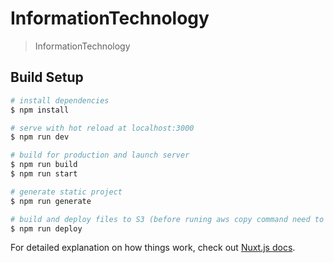 # InformationTechnology

> InformationTechnology

## Build Setup

``` bash
# install dependencies
$ npm install

# serve with hot reload at localhost:3000
$ npm run dev

# build for production and launch server
$ npm run build
$ npm run start

# generate static project
$ npm run generate

# build and deploy files to S3 (before runing aws copy command need to configure awscli and the profile)
$ npm run deploy
```

For detailed explanation on how things work, check out [Nuxt.js docs](https://nuxtjs.org).
